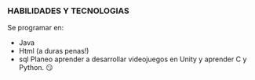 ### HABILIDADES Y TECNOLOGIAS
Se programar en:
- Java
- Html (a duras penas!)
- sql
Planeo aprender a desarrollar videojuegos en Unity y aprender C y Python. :smirk:

